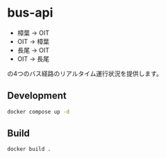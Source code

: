 # bus-api

- 樟葉 → OIT
- OIT → 樟葉
- 長尾 → OIT
- OIT → 長尾

の4つのバス経路のリアルタイム運行状況を提供します。  

## Development

```sh
docker compose up -d
```

## Build

```sh
docker build .
```
